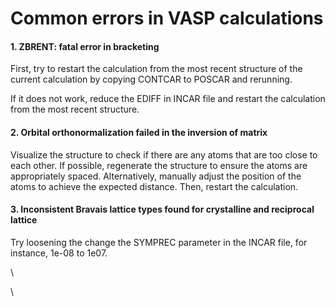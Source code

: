 # Common errors in VASP calculations

#### 1. ZBRENT: fatal error in bracketing

First, try to restart the calculation from the most recent structure of the current calculation by copying CONTCAR to POSCAR and rerunning. &#x20;

If it does not work, reduce the EDIFF in INCAR file and restart the calculation from the most recent structure.&#x20;

#### 2. Orbital orthonormalization failed in the inversion of matrix

Visualize the structure to check if there are any atoms that are too close to each other. If possible, regenerate the structure to ensure the atoms are appropriately spaced. Alternatively, manually adjust the position of the atoms to achieve the expected distance. Then, restart the calculation.

#### 3.  Inconsistent Bravais lattice types found for crystalline and reciprocal lattice

Try loosening the change the SYMPREC parameter in the INCAR file, for instance, 1e-08 to 1e07. &#x20;

\




\

